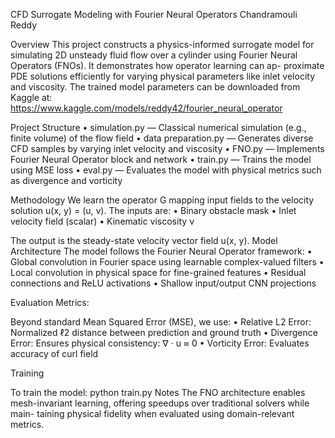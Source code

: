 CFD Surrogate Modeling with Fourier Neural Operators
Chandramouli Reddy

Overview
This project constructs a physics-informed surrogate model for simulating 2D unsteady fluid flow over
a cylinder using Fourier Neural Operators (FNOs). It demonstrates how operator learning can ap-
proximate PDE solutions efficiently for varying physical parameters like inlet velocity and viscosity.
The trained model parameters can be downloaded from Kaggle at: https://www.kaggle.com/models/reddy42/fourier_neural_operator

Project Structure
• simulation.py — Classical numerical simulation (e.g., finite volume) of the flow field
• data preparation.py — Generates diverse CFD samples by varying inlet velocity and viscosity
• FNO.py — Implements Fourier Neural Operator block and network
• train.py — Trains the model using MSE loss
• eval.py — Evaluates the model with physical metrics such as divergence and vorticity

Methodology
We learn the operator G mapping input fields to the velocity solution u(x, y) = (u, v). The inputs are:
• Binary obstacle mask
• Inlet velocity field (scalar)
• Kinematic viscosity ν

The output is the steady-state velocity vector field u(x, y).
Model Architecture
The model follows the Fourier Neural Operator framework:
• Global convolution in Fourier space using learnable complex-valued filters
• Local convolution in physical space for fine-grained features
• Residual connections and ReLU activations
• Shallow input/output CNN projections

Evaluation Metrics:

Beyond standard Mean Squared Error (MSE), we use:
• Relative L2 Error: Normalized ℓ2 distance between prediction and ground truth
• Divergence Error: Ensures physical consistency: ∇ · u ≈ 0
• Vorticity Error: Evaluates accuracy of curl field

Training

To train the model:
python train.py
Notes
The FNO architecture enables mesh-invariant learning, offering speedups over traditional solvers while main-
taining physical fidelity when evaluated using domain-relevant metrics.
